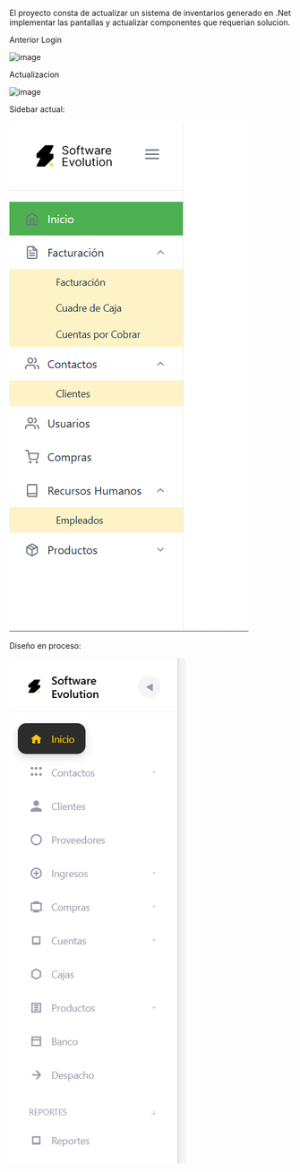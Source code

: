 El proyecto consta de actualizar un sistema de inventarios generado en .Net implementar las pantallas y actualizar componentes que requerian solucion.

Anterior Login

![image](https://github.com/user-attachments/assets/813e7213-f15c-414c-abc8-807d15f0dbb7)

Actualizacion

![image](https://github.com/user-attachments/assets/b5ca1e6b-91d1-4133-9a92-426464405221)

Sidebar actual:

![alt text](image-1.png)

Diseño en proceso:

![alt text](image.png)
